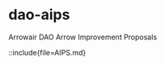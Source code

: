 # dao-aips
Arrowair DAO Arrow Improvement Proposals

<!--@include:./AIPs.md-->
::include{file=AIPS.md}

